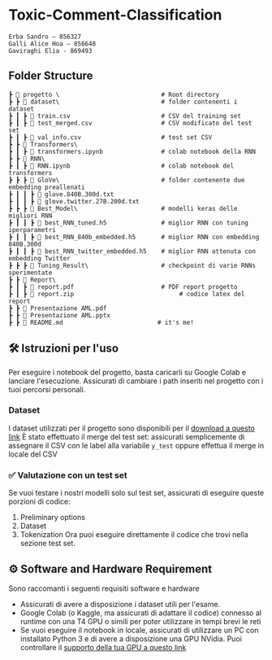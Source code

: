 # Toxic-Comment-Classification

```
Erba Sandro – 856327
Galli Alice Hoa – 856648 
Gaviraghi Elia - 869493
```

## Folder Structure 

```
┣ 📂 progetto \                            # Root directory
┣ ┣ 📂 dataset\                            # folder contenenti i dataset
┣ ┃ ┣ 📄 train.csv                         # CSV del training set
┣ ┃ ┣ 📄 test_merged.csv                   # CSV modificato del test set
┣ ┃ ┣ 📄 val_info.csv                      # test set CSV
┣ ┣ 📂 Transformers\                 
┣ ┃ ┣ 📄 transformers.ipynb                # colab notebook della RNN
┣ ┣ 📂 RNN\                 
┣ ┃ ┣ 📄 RNN.ipynb                         # colab notebook del transformers
┣ ┣ ┣ 📂 GloVe\                            # folder contenente due embedding preallenati
┣ ┃ ┃ ┣ 📄 glove.840B.300d.txt
┣ ┃ ┃ ┣ 📄 glove.twitter.27B.200d.txt 
┣ ┣ ┣ 📂 Best_Model\                       # modelli keras delle migliori RNN
┣ ┃ ┃ ┣ 📄 best_RNN_tuned.h5               # miglior RNN con tuning iperparametri
┣ ┃ ┃ ┣ 📄 best_RNN_840b_embedded.h5       # miglior RNN con embedding 840B.300d
┣ ┃ ┃ ┣ 📄 best_RNN_twitter_embedded.h5    # miglior RNN ottenuta con embedding Twitter
┣ ┣ ┣ 📂 Tuning_Result\                    # checkpoint di varie RNNs sperimentate
┣ ┣ 📂 Report\                 
┣ ┃ ┣ 📄 report.pdf                        # PDF report progetto
┣ ┃ ┣ 📄 report.zip                             # codice latex del report
┣ ┣ 📄 Presentazione AML.pdf
┣ ┣ 📄 Presentazione AML.pptx
┣ ┣ 📄 README.md                          # it's me!
```

## 🛠 Istruzioni per l'uso
Per eseguire i notebook del progetto, basta caricarli su Google Colab e lanciare l'esecuzione. Assicurati di cambiare i path inseriti nel progetto con i tuoi percorsi personali.

### Dataset
I dataset utilizzati per il progetto sono disponibili per il [download a questo link](https://www.kaggle.com/c/jigsaw-toxic-comment-classification-challenge)
È stato effettuato il merge del test set: assicurati semplicemente di assegnare il CSV con le label alla variabile `y_test` oppure effettua il merge in locale del CSV

### ✅ Valutazione con un test set
Se vuoi testare i nostri modelli solo sul test set, assicurati di eseguire queste porzioni di codice:
1. Preliminary options
2. Dataset
3. Tokenization
Ora puoi eseguire direttamente il codice che trovi nella sezione test set.


## ⚙️ Software and Hardware Requirement
Sono raccomanti i seguenti requisiti software e hardware
 - Assicurati di avere a disposizione i dataset utili per l'esame. 
 - Google Colab (o Kaggle, ma assicurati di adattare il codice) connesso al runtime con una T4 GPU o simili per poter utilizzare in tempi brevi le reti 
 - Se vuoi eseguire il notebook in locale, assicurati di utilizzare un PC con installato Python 3 e di avere a disposizione una GPU NVidia. Puoi controllare il [supporto della tua GPU a questo link](https://www.tensorflow.org/guide/gpu)
